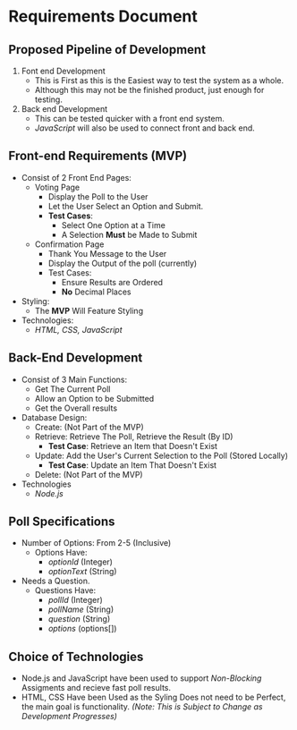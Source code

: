# Requirements Document

## Proposed Pipeline of Development
1. Font end Development
    * This is First as this is the Easiest way to test the system as a whole.
    * Although this may not be the finished product, just enough for testing.
2. Back end Development
    * This can be tested quicker with a front end system.
    * *JavaScript* will also be used to connect front and back end.

## Front-end Requirements (MVP)
* Consist of 2 Front End Pages:
    * Voting Page
        * Display the Poll to the User
        * Let the User Select an Option and Submit.
        * **Test Cases**:
            * Select One Option at a Time
            * A Selection **Must** be Made to Submit
    * Confirmation Page
        * Thank You Message to the User
        * Display the Output of the poll (currently)
        * Test Cases:
            * Ensure Results are Ordered
            * **No** Decimal Places
* Styling:
    * The **MVP** Will Feature Styling
* Technologies:
    * *HTML, CSS, JavaScript*

## Back-End Development
* Consist of 3 Main Functions:
    * Get The Current Poll
    * Allow an Option to be Submitted
    * Get the Overall results
* Database Design:
    * Create: (Not Part of the MVP)
    * Retrieve: Retrieve The Poll, Retrieve the Result (By ID)
        * **Test Case**: Retrieve an Item that Doesn't Exist
    * Update: Add the User's Current Selection to the Poll (Stored Locally)
        * **Test Case**: Update an Item That Doesn't Exist
    * Delete: (Not Part of the MVP)
* Technologies
    * *Node.js*

## Poll Specifications
* Number of Options: From 2-5 (Inclusive)
    * Options Have:
        * *optionId* (Integer)
        * *optionText* (String)
* Needs a Question.
    * Questions Have:
        * *pollId* (Integer)
        * *pollName* (String)
        * *question* (String)
        * *options* (options[])

## Choice of Technologies
* Node.js and JavaScript have been used to support *Non-Blocking* Assigments and recieve fast poll results.
* HTML, CSS Have been Used as the Syling Does not need to be Perfect, the main goal is functionality.
*(Note: This is Subject to Change as Development Progresses)*